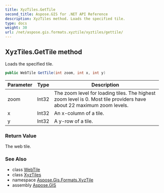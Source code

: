 ```yaml
---
title: XyzTiles.GetTile
second_title: Aspose.GIS for .NET API Reference
description: XyzTiles method. Loads the specified tile.
type: docs
weight: 30
url: /net/aspose.gis.formats.xyztile/xyztiles/gettile/
---
```

## XyzTiles.GetTile method

Loads the specified tile.

```csharp
public WebTile GetTile(int zoom, int x, int y)
```

| Parameter | Type | Description |
| --- | --- | --- |
| zoom | Int32 | The zoom level for loading tiles. The highest zoom level is 0. Most tile providers have about 22 maximum zoom levels. |
| x | Int32 | An x-column of a tile. |
| y | Int32 | A y-row of a tile. |

### Return Value

The web tile.

### See Also

* class [WebTile](../../../aspose.gis.raster.web/webtile/)
* class [XyzTiles](../)
* namespace [Aspose.Gis.Formats.XyzTile](../../xyztiles/)
* assembly [Aspose.GIS](../../../)


